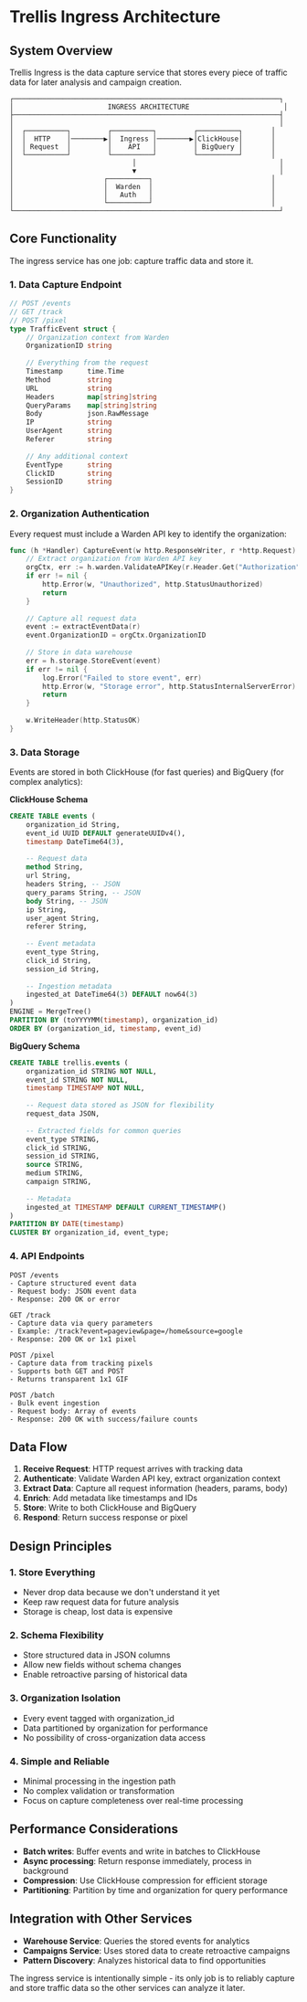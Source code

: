 # Trellis Ingress Architecture

## System Overview

Trellis Ingress is the data capture service that stores every piece of traffic data for later analysis and campaign creation.

```
┌─────────────────────────────────────────────────────────────────┐
│                       INGRESS ARCHITECTURE                       │
├─────────────────────────────────────────────────────────────────┤
│                                                                 │
│  ┌──────────┐         ┌──────────┐         ┌──────────┐       │
│  │  HTTP    │────────▶│  Ingress │────────▶│ClickHouse│       │
│  │ Request  │         │    API   │         │ BigQuery │       │
│  └──────────┘         └──────────┘         └──────────┘       │
│                             │                                   │
│                             ▼                                   │
│                      ┌──────────┐                             │
│                      │  Warden  │                             │
│                      │   Auth   │                             │
│                      └──────────┘                             │
└─────────────────────────────────────────────────────────────────┘
```

## Core Functionality

The ingress service has one job: capture traffic data and store it.

### 1. Data Capture Endpoint

```go
// POST /events
// GET /track
// POST /pixel
type TrafficEvent struct {
    // Organization context from Warden
    OrganizationID string
    
    // Everything from the request
    Timestamp      time.Time
    Method         string
    URL            string
    Headers        map[string]string
    QueryParams    map[string]string
    Body           json.RawMessage
    IP             string
    UserAgent      string
    Referer        string
    
    // Any additional context
    EventType      string
    ClickID        string
    SessionID      string
}
```

### 2. Organization Authentication

Every request must include a Warden API key to identify the organization:

```go
func (h *Handler) CaptureEvent(w http.ResponseWriter, r *http.Request) {
    // Extract organization from Warden API key
    orgCtx, err := h.warden.ValidateAPIKey(r.Header.Get("Authorization"))
    if err != nil {
        http.Error(w, "Unauthorized", http.StatusUnauthorized)
        return
    }
    
    // Capture all request data
    event := extractEventData(r)
    event.OrganizationID = orgCtx.OrganizationID
    
    // Store in data warehouse
    err = h.storage.StoreEvent(event)
    if err != nil {
        log.Error("Failed to store event", err)
        http.Error(w, "Storage error", http.StatusInternalServerError)
        return
    }
    
    w.WriteHeader(http.StatusOK)
}
```

### 3. Data Storage

Events are stored in both ClickHouse (for fast queries) and BigQuery (for complex analytics):

**ClickHouse Schema**
```sql
CREATE TABLE events (
    organization_id String,
    event_id UUID DEFAULT generateUUIDv4(),
    timestamp DateTime64(3),
    
    -- Request data
    method String,
    url String,
    headers String, -- JSON
    query_params String, -- JSON
    body String, -- JSON
    ip String,
    user_agent String,
    referer String,
    
    -- Event metadata
    event_type String,
    click_id String,
    session_id String,
    
    -- Ingestion metadata
    ingested_at DateTime64(3) DEFAULT now64(3)
)
ENGINE = MergeTree()
PARTITION BY (toYYYYMM(timestamp), organization_id)
ORDER BY (organization_id, timestamp, event_id)
```

**BigQuery Schema**
```sql
CREATE TABLE trellis.events (
    organization_id STRING NOT NULL,
    event_id STRING NOT NULL,
    timestamp TIMESTAMP NOT NULL,
    
    -- Request data stored as JSON for flexibility
    request_data JSON,
    
    -- Extracted fields for common queries
    event_type STRING,
    click_id STRING,
    session_id STRING,
    source STRING,
    medium STRING,
    campaign STRING,
    
    -- Metadata
    ingested_at TIMESTAMP DEFAULT CURRENT_TIMESTAMP()
)
PARTITION BY DATE(timestamp)
CLUSTER BY organization_id, event_type;
```

### 4. API Endpoints

```
POST /events
- Capture structured event data
- Request body: JSON event data
- Response: 200 OK or error

GET /track 
- Capture data via query parameters
- Example: /track?event=pageview&page=/home&source=google
- Response: 200 OK or 1x1 pixel

POST /pixel
- Capture data from tracking pixels
- Supports both GET and POST
- Returns transparent 1x1 GIF

POST /batch
- Bulk event ingestion
- Request body: Array of events
- Response: 200 OK with success/failure counts
```

## Data Flow

1. **Receive Request**: HTTP request arrives with tracking data
2. **Authenticate**: Validate Warden API key, extract organization context
3. **Extract Data**: Capture all request information (headers, params, body)
4. **Enrich**: Add metadata like timestamps and IDs
5. **Store**: Write to both ClickHouse and BigQuery
6. **Respond**: Return success response or pixel

## Design Principles

### 1. Store Everything
- Never drop data because we don't understand it yet
- Keep raw request data for future analysis
- Storage is cheap, lost data is expensive

### 2. Schema Flexibility  
- Store structured data in JSON columns
- Allow new fields without schema changes
- Enable retroactive parsing of historical data

### 3. Organization Isolation
- Every event tagged with organization_id
- Data partitioned by organization for performance
- No possibility of cross-organization data access

### 4. Simple and Reliable
- Minimal processing in the ingestion path
- No complex validation or transformation
- Focus on capture completeness over real-time processing

## Performance Considerations

- **Batch writes**: Buffer events and write in batches to ClickHouse
- **Async processing**: Return response immediately, process in background
- **Compression**: Use ClickHouse compression for efficient storage
- **Partitioning**: Partition by time and organization for query performance

## Integration with Other Services

- **Warehouse Service**: Queries the stored events for analytics
- **Campaigns Service**: Uses stored data to create retroactive campaigns
- **Pattern Discovery**: Analyzes historical data to find opportunities

The ingress service is intentionally simple - its only job is to reliably capture and store traffic data so the other services can analyze it later.